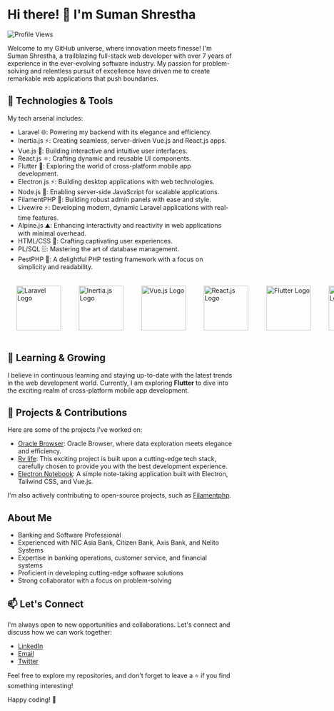 # Hi there! 👋 I'm Suman Shrestha

![Profile Views](https://komarev.com/ghpvc/?username=summonshr&color=blueviolet)

Welcome to my GitHub universe, where innovation meets finesse! I'm Suman Shrestha, a trailblazing full-stack web developer with over 7 years of experience in the ever-evolving software industry. My passion for problem-solving and relentless pursuit of excellence have driven me to create remarkable web applications that push boundaries.

## 🚀 Technologies & Tools

My tech arsenal includes:

- Laravel :globe_with_meridians:: Powering my backend with its elegance and efficiency.
- Inertia.js :zap:: Creating seamless, server-driven Vue.js and React.js apps.
- Vue.js :art:: Building interactive and intuitive user interfaces.
- React.js :atom_symbol:: Crafting dynamic and reusable UI components.
- Flutter :iphone:: Exploring the world of cross-platform mobile app development.
- Electron.js :zap:: Building desktop applications with web technologies.
- Node.js :rocket:: Enabling server-side JavaScript for scalable applications.
- FilamentPHP :wrench:: Building robust admin panels with ease and style.
- Livewire :zap:: Developing modern, dynamic Laravel applications with real-time features.
- Alpine.js :mountain:: Enhancing interactivity and reactivity in web applications with minimal overhead.
- HTML/CSS :rainbow:: Crafting captivating user experiences.
- PL/SQL :file_cabinet:: Mastering the art of database management.
- PestPHP :bug:: A delightful PHP testing framework with a focus on simplicity and readability.

<div style="display: flex;">
  <img src="https://laravel.com/img/notification-logo.png" alt="Laravel Logo" height="100" style="margin: 20;">
  <img src="https://avatars.githubusercontent.com/u/47703742?s=280&v=4" alt="Inertia.js Logo" height="100" style="margin: 20;">
  <img src="https://vuejs.org/images/logo.png" alt="Vue.js Logo" height="100" style="margin: 20;">
  <img src="https://www.datocms-assets.com/45470/1631110818-logo-react-js.png" alt="React.js Logo" height="100" style="margin: 20;">
  <img src="https://static1.xdaimages.com/wordpress/wp-content/uploads/2018/02/Flutter-Framework-Feature-Image-Background-Colour.png" alt="Flutter Logo" height="100" style="margin: 20;">
  <img src="https://electronjs.org/images/electron-logo.svg" alt="Electron.js Logo" height="100" style="margin: 20">
  <img src="https://nodejs.org/static/images/logo.svg" alt="Node.js Logo" height="100" style="margin: 20">
  <img src="https://user-images.githubusercontent.com/41773797/131910226-676cb28a-332d-4162-a6a8-136a93d5a70f.png" alt="FilamentPHP Logo" height="100" style="margin: 20">
  <img src="https://laravel-livewire.com/img/twitter.png" alt="Livewire Logo" height="100" style="margin: 20">
  <img src="https://alpinejs.dev/alpine_long.svg" alt="Alpine.js Logo" height="100" style="margin: 20">
  <img src="https://cdn.educba.com/academy/wp-content/uploads/2019/01/PL-SQL-Commands1.jpg" alt="PL/SQL Logo" height="100" style="margin: 20;">
  <img src="https://pestphp.com/www/assets/logo.svg" alt="PestPHP Logo" height="100" style="margin: 20;">
  <img src="https://upload.wikimedia.org/wikipedia/commons/thumb/9/95/Tailwind_CSS_logo.svg/512px-Tailwind_CSS_logo.svg.png?20220224135351" alt="Tailwind CSS Logo" height="100" style="margin: 20;">
</div>



## 🌱 Learning & Growing

I believe in continuous learning and staying up-to-date with the latest trends in the web development world. Currently, I am exploring **Flutter** to dive into the exciting realm of cross-platform mobile app development.

## 🌟 Projects & Contributions

Here are some of the projects I've worked on:

- [Oracle Browser](https://github.com/Summonshr/oracle-browser): Oracle Browser, where data exploration meets elegance and efficiency.
- [Rv life](https://github.com/Summonshr/rvlife): This exciting project is built upon a cutting-edge tech stack, carefully chosen to provide you with the best development experience.
- [Electron Notebook](https://github.com/Summonshr/electron-notebook): A simple note-taking application built with Electron, Tailwind CSS, and Vue.js.

I'm also actively contributing to open-source projects, such as [Filamentphp](https://github.com/filamentphp/filament).

## About Me

- Banking and Software Professional
- Experienced with NIC Asia Bank, Citizen Bank, Axis Bank, and Nelito Systems
- Expertise in banking operations, customer service, and financial systems
- Proficient in developing cutting-edge software solutions
- Strong collaborator with a focus on problem-solving

## 📫 Let's Connect

I'm always open to new opportunities and collaborations. Let's connect and discuss how we can work together:

- [LinkedIn](https://linkedin.com/in/suman-shresth)
- [Email](mailto:summonshr@gmail.com)
- [Twitter](https://twitter.com/sumfreelancer)

Feel free to explore my repositories, and don't forget to leave a ⭐️ if you find something interesting!

Happy coding! 🚀
